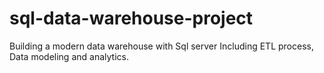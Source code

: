 # sql-data-warehouse-project
Building a modern data warehouse with Sql server Including ETL process, Data modeling and analytics.
